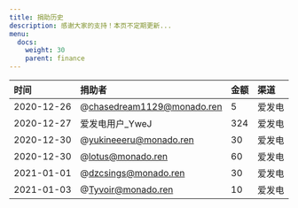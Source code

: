 ```yaml
---
title: 捐助历史
description: 感谢大家的支持！本页不定期更新...
menu:
  docs:
    weight: 30
    parent: finance
---
```


| 时间 | 捐助者 | 金额 | 渠道 |
| :--- | :--- | :--- | :--- |
| 2020-12-26 | @chasedream1129@monado.ren | 5 | 爱发电 |
| 2020-12-27 | 爱发电用户_YweJ | 324 | 爱发电 |
| 2020-12-30 | @yukineeeru@monado.ren | 30 | 爱发电 |
| 2020-12-30 | @lotus@monado.ren | 60 | 爱发电 |
| 2021-01-01 | @dzcsings@monado.ren | 30 | 爱发电 |
| 2021-01-03 | @Tyvoir@monado.ren | 10 | 爱发电 |
